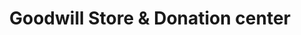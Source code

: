 ---
title: "Goodwill Store & Donation center"
url: /calgary/goodwill-store-and-donation-center-macleod-trail-sw/
shop: charity
---